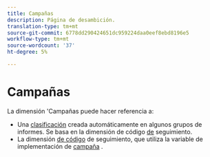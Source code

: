 ```yaml
---
title: Campañas
description: Página de desambición.
translation-type: tm+mt
source-git-commit: 6778dd290424651dc959224daa0eef8ebd8196e5
workflow-type: tm+mt
source-wordcount: '37'
ht-degree: 5%

---
```



# Campañas

La dimensión &#39;Campañas puede hacer referencia a:

* Una [clasificación](../classifications/c-classifications.md) creada automáticamente en algunos grupos de informes. Se basa en la dimensión de código [de](tracking-code.md) seguimiento.
* La dimensión [de código](tracking-code.md) de seguimiento, que utiliza la variable de implementación de [campaña](/help/implement/vars/page-vars/campaign.md) .
